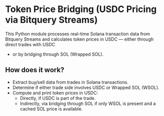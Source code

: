 # Token Price Bridging  (USDC Pricing via Bitquery Streams)
This Python module processes real-time Solana transaction data from Bitquery Streams and calculates token prices in USDC
— either through direct trades with USDC 
- or by bridging through SOL (Wrapped SOL).

## How does it work?
- Extract buy/sell data from trades in Solana transactions.
- Determine if either trade side involves USDC or Wrapped SOL (WSOL).
- Compute and print token prices in USDC:
  - Directly, if USDC is part of the trade.
  - Indirectly, via bridging through SOL if only WSOL is present and a cached SOL price is available.



